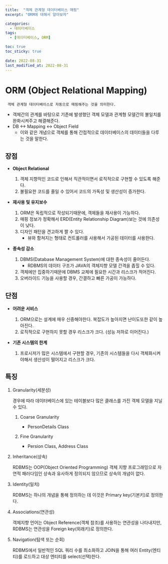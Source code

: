 ```yaml
---
title:  "객체 관계형 데이터베이스 매핑"
excerpt: "ORM에 대해서 알아보자"

categories:
  - 데이터베이스
tags:
  - [데이터베이스, ORM]

toc: true
toc_sticky: true
 
date: 2022-08-31
last_modified_at: 2022-08-31
---
```


# ORM (Object Relational Mapping)
     객체 관계형 데이터베이스로 자동으로 매핑해주는 것을 의미한다.

- 객체간의 관계를 바탕으로 기존에 발생했던 객체 모델과 관계형 모델간의 불일치를 완화시켜주고 해결해준다.
- DB <-> Mapping <-> Object Field
    - 이와 같은 개념으로 객체를 통해 간접적으로 데이터베이스의 데이터들을 다루는 것을 말한다.

## 장점

- **Object Relational**
        
    1. 객체 지향적인 코드로 인해서 직관적이면서 로직적으로 구현할 수 있도록 해준다.
    2. 불필요한 코드를 줄일 수 있어서 코드의 가독성 및 생산성이 증가한다.

- **재사용 및 유지보수**
    
    1. ORM은 독립적으로 작성되기때문에, 객체들을 재사용이 가능하다.
    2. 매핑 정보가 정확해서 ERD(Entity Relationship Diagram)보는 것에 의존성이 낮다.
    3. 디자인 패턴을 견고하게 짤 수 있다.
        - 뷰와 함쳐지는 형태로 컨트롤러를 사용해서 가공된 데이터를 사용한다.

- **종속성 감소**

    1. DBMS(Database Management System)에 대한 종속성이 줄어든다.
        - RDBMS의 데이터 구조가 JAVA의 객체지향 모델 간격을 좁힐 수 있다.
    2. 객체에만 집중하기때문에 DBMS 교체에 필요한 시간과 리스크가 적어진다.
    3. 오버라이드 기능을 사용할 경우, 간결하고 빠른 가공이 가능하다.

## 단점

- **어려운 서비스**

    1. ORM으로는 설계에 매우 신중해야한다. 복잡도가 높아지면 난이도또한 같이 높아진다.
    2. 로직적으로 구현하지 못할 경우 리스크가 크다. (성능 저하로 이어진다.)

- **기존 시스템의 한계**

    1. 프로시저가 많은 시스템에서 구현할 경우, 기존의 시스템들을 다시 객체화시켜야해서 생산성이 떨어지고 리스크가 크다.



## 특징
1. Granularity(세분성)

    경우에 따라 데이터베이스에 있는 테이블보다 많은 클래스를 가진 객체 모델을 지닐 수 있다.
    1. Coarse Granularity
        
        - PersonDetails Class
    2. Fine Granularity

        - Persion Class, Address Class

2. Inheritance(상속)

    RDBMS는 OOP(Object Oriented Programming) 객체 지향 프로그래밍으로 자연적 패러다임인 상속과 유사하게 정의되지 않으므로 상속의 개념이 없다.

3. Identity(일치)

    RDBMS는 하나의 개념을 통해 정의하는 데 이것은 Primary key(기본키)로 정의한다.

4. Associations(연관성)

    객체지향 언어는 Object Reference(객체 참조)를 사용하는 연관성을 나타내지만, RDBMS는 연관성을 Foreign key(외래키)로 정의한다.

5. Navigation(탐색 또는 순회)

    RDBMS에서 일반적인 SQL 쿼리 수를 최소화하고 JOIN을 통해 여러 Entity(엔티티)를 로드하고 대상 엔티티를 select(선택)한다.